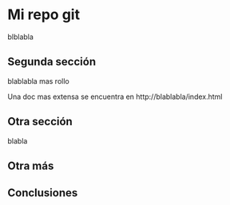 # Mi repo git

blblabla

## Segunda sección

blablabla mas rollo

Una doc mas extensa se encuentra en http://blablabla/index.html

## Otra sección

blabla

## Otra más

## Conclusiones
